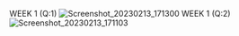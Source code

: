 
WEEK 1 (Q:1)
![Screenshot_20230213_171300](https://user-images.githubusercontent.com/124770555/218452146-78e60de6-3416-4e32-a5dd-fa81292a9173.png)
WEEK 1 (Q:2)
![Screenshot_20230213_171103](https://user-images.githubusercontent.com/124770555/218451815-0d160d73-3880-4623-ab7b-cd0d42723d6b.png)

